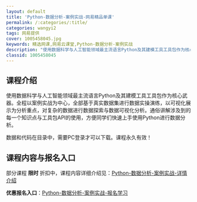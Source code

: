 ```yaml
---
layout: default
title: 'Python-数据分析-案例实战-网易精品单课'
permalink: /:categories/:title/
categories: wangyi2
tags: 网易提供
cover: 1005458045.jpg
keywords: 精选网课,网易云课堂,Python-数据分析-案例实战
description: "使用数据科学与人工智能领域最主流语言Python及其建模工具工具包作为核心武器。全程以案例实战为中心，全部基于真实数据集进行数据实操演练，以可视化展示为分析重点，对复杂的数据进行数据探索与数"
classid: 1005458045
---
```


## 课程介绍

使用数据科学与人工智能领域最主流语言Python及其建模工具工具包作为核心武器。全程以案例实战为中心，全部基于真实数据集进行数据实操演练，以可视化展示为分析重点，对复杂的数据进行数据探索与数据可视化分析。通俗讲解涉及到的每一个知识点与工具包API的使用，方便同学们快速上手使用Python进行数据分析。

数据和代码在目录中，需要PC登录才可以下载。课程永久有效！

## 课程内容与报名入口

部分课程 **限时** 折扣中，课程内容详细介绍见：[Python-数据分析-案例实战-详情介绍](https://study.163.com/course/introduction/1005458045.htm?share=1&shareId=1025206652&utm_campaign=share&utm_medium=iphoneShare&utm_source=&utm_u=1025206652)

**优惠报名入口**：[Python-数据分析-案例实战-报名学习](https://study.163.com/course/introduction/1005458045.htm?share=1&shareId=1025206652&utm_campaign=share&utm_medium=iphoneShare&utm_source=&utm_u=1025206652)

